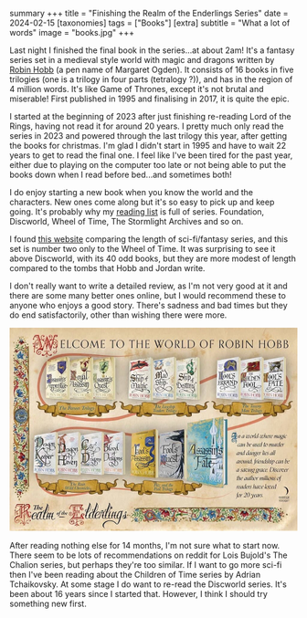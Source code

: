 summary +++
title =  "Finishing the Realm of the Enderlings Series"
date =  2024-02-15
[taxonomies]
tags =  ["Books"]
[extra]
subtitle =  "What a lot of words"
image = "books.jpg"
+++

Last night I finished the final book in the series...at about 2am! It's a fantasy series set in a medieval style world with magic and dragons written by [Robin Hobb](http://www.robinhobb.com/) (a pen name of Margaret Ogden). It consists of 16 books in five trilogies (one is a trilogy in four parts (tetralogy ?)), and has in the region of 4 million words. It's like Game of Thrones, except it's not brutal and miserable! First published in 1995 and finalising in 2017, it is quite the epic.

I started at the beginning of 2023 after just finishing re-reading Lord of the Rings, having not read it for around 20 years. I pretty much only read the series in 2023 and powered through the last trilogy this year, after getting the books for christmas. I'm glad I didn't start in 1995 and have to wait 22 years to get to read the final one. I feel like I've been tired for the past year, either due to playing on the computer too late or not being able to put the books down when I read before bed...and sometimes both!

I do enjoy starting a new book when you know the world and the characters. New ones come along but it's so easy to pick up and keep going. It's probably why my [reading list](/notes/books) is full of series. Foundation, Discworld, Wheel of Time, The Stormlight Archives and so on.

I found [this website](https://thewertzone.blogspot.com/2021/10/the-longest-sff-novels-series-of-all.html) comparing the length of sci-fi/fantasy series, and this set is number two only to the Wheel of Time. It was surprising to see it above Discworld, with its 40 odd books, but they are more modest of length compared to the tombs that Hobb and Jordan write.

I don't really want to write a detailed review, as I'm not very good at it and there are some many better ones online, but I would recommend these to anyone who enjoys a good story. There's sadness and bad times but they do end satisfactorily, other than wishing there were more.

![All the books](realm.jpg "All the books - from robinhobb.com")

After reading nothing else for 14 months, I'm not sure what to start now. There seem to be lots of recommendations on reddit for Lois Bujold's The Chalion series, but perhaps they're too similar. If I want to go more sci-fi then I've been reading about the Children of Time series by Adrian Tchaikovsky. At some stage I do want to re-read the Discworld series. It's been about 16 years since I started that. However, I think I should try something new first.
